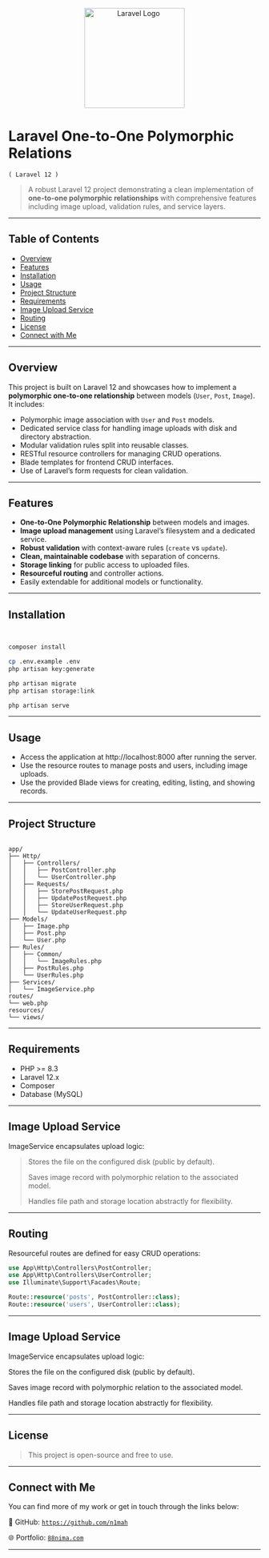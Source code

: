 <p align="center">
  <a href="https://laravel.com" target="_blank">
    <img src="https://raw.githubusercontent.com/laravel/art/master/logo-lockup/5%20SVG/2%20CMYK/1%20Full%20Color/laravel-logolockup-cmyk-red.svg" width="200" alt="Laravel Logo">
  </a>
</p>

# Laravel One-to-One Polymorphic Relations
```( Laravel 12 )```
>A robust Laravel 12 project demonstrating a clean implementation of **one-to-one polymorphic relationships** with comprehensive features including image upload, validation rules, and service layers.



---

## Table of Contents

- [Overview](#overview)
- [Features](#features)
- [Installation](#installation)
- [Usage](#usage)
- [Project Structure](#project-structure)
- [Requirements](#requirements)
- [Image Upload Service](#image-upload-service)
- [Routing](#routing)
- [License](#license)
- [Connect with Me](#Connect-with-Me)

---

## Overview

This project is built on Laravel 12 and showcases how to implement a **polymorphic one-to-one relationship** between models (`User`, `Post`, `Image`). It includes:

- Polymorphic image association with `User` and `Post` models.
- Dedicated service class for handling image uploads with disk and directory abstraction.
- Modular validation rules split into reusable classes.
- RESTful resource controllers for managing CRUD operations.
- Blade templates for frontend CRUD interfaces.
- Use of Laravel’s form requests for clean validation.

---

## Features

- **One-to-One Polymorphic Relationship** between models and images.
- **Image upload management** using Laravel’s filesystem and a dedicated service.
- **Robust validation** with context-aware rules (`create` vs `update`).
- **Clean, maintainable codebase** with separation of concerns.
- **Storage linking** for public access to uploaded files.
- **Resourceful routing** and controller actions.
- Easily extendable for additional models or functionality.

---


## Installation

```bash


composer install

cp .env.example .env
php artisan key:generate

php artisan migrate
php artisan storage:link

php artisan serve

```


---

## Usage

- Access the application at http://localhost:8000 after running the server.
- Use the resource routes to manage posts and users, including image uploads.
- Use the provided Blade views for creating, editing, listing, and showing records.


---


## Project Structure

````

app/
├── Http/
│   ├── Controllers/
│   │   ├── PostController.php
│   │   └── UserController.php
│   ├── Requests/
│   │   ├── StorePostRequest.php
│   │   ├── UpdatePostRequest.php
│   │   ├── StoreUserRequest.php
│   │   └── UpdateUserRequest.php
├── Models/
│   ├── Image.php
│   ├── Post.php
│   └── User.php
├── Rules/
│   ├── Common/
│   │   └── ImageRules.php
│   ├── PostRules.php
│   └── UserRules.php
├── Services/
│   └── ImageService.php
routes/
└── web.php
resources/
└── views/
````
---


## Requirements

- PHP >= 8.3
- Laravel 12.x
- Composer
- Database (MySQL)

---

## Image Upload Service
ImageService encapsulates upload logic:

>Stores the file on the configured disk (public by default).
> 
>Saves image record with polymorphic relation to the associated model.
> 
>Handles file path and storage location abstractly for flexibility.

---

## Routing
Resourceful routes are defined for easy CRUD operations:

```php
use App\Http\Controllers\PostController;
use App\Http\Controllers\UserController;
use Illuminate\Support\Facades\Route;

Route::resource('posts', PostController::class);
Route::resource('users', UserController::class);
```

---

## Image Upload Service
ImageService encapsulates upload logic:

Stores the file on the configured disk (public by default).

Saves image record with polymorphic relation to the associated model.

Handles file path and storage location abstractly for flexibility.

---
## License
>This project is open-source and free to use.

---
## Connect with Me

You can find more of my work or get in touch through the links below:

🔗 GitHub: [`https://github.com/n1mah`](https://github.com/n1mah)

🌐 Portfolio: [`88nima.com`](https://88nima.com/)

---
 
